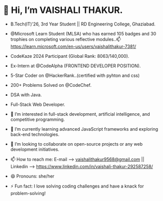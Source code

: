 # 👋 Hi, I’m VAISHALI THAKUR.

- B.Tech(IT)'26, 3rd Year Student || RD Engineering College, Ghaziabad.
- @Microsoft Learn Student (MLSA) who has earned 105 badges and 30 trophies on completing various reflective modules..📫 https://learn.microsoft.com/en-us/users/vaishalithakur-7381/
- CodeKaze 2024 Participant (Global Rank: 8063/140,000).
- Ex-Intern at @CodeAlpha (FRONTEND DEVELOPER POSITION).
- 5-Star Coder on @HackerRank..(certified with pyhton and css)
- 200+ Problems Solved on @CodeChef.
- DSA with Java.
- Full-Stack Web Developer.


- 👀 I’m interested in full-stack development, artificial intelligence, and competitive programming.
- 🌱 I’m currently learning advanced JavaScript frameworks and exploring back-end technologies.
- 💞️ I’m looking to collaborate on open-source projects or any web development initiatives.
- 📫 How to reach me: E-mail --> vaishalithakur9568@gmail.com || Linkedin --> https://www.linkedin.com/in/vaishali-thakur-292587258/
- 😄 Pronouns: she/her
- ⚡ Fun fact: I love solving coding challenges and have a knack for problem-solving!



